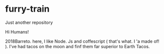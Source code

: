 # furry-train
Just another repository


Hi Humans!

2018Barreto. here, I like Node. Js and coffescript ( that's what. I 'a made of! ).
I've had tacos on the moon and finf them far superior to Earth Tacos.
